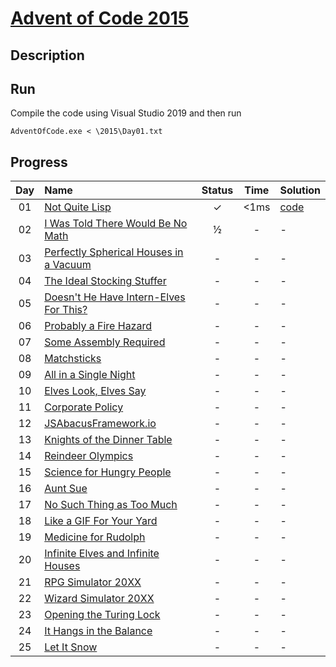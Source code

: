 # [Advent of Code 2015](https://adventofcode.com/2015/)

## Description


## Run

Compile the code using Visual Studio 2019 and then run
```shell
AdventOfCode.exe < \2015\Day01.txt
```

## Progress


| Day | Name | Status | Time | Solution | 
|:---:|:---|:---:|:---:|:---|
| 01 | [Not Quite Lisp](https://adventofcode.com/2015/day/1) | ✓ | <1ms | [code](https://github.com/wstaszewski/AdventOfCode/blob/main/C%2B%2B/AdventOfCode/2015/Day01.cpp) |
| 02 | [I Was Told There Would Be No Math](https://adventofcode.com/2015/day/2) | ½ | - | - |
| 03 | [Perfectly Spherical Houses in a Vacuum](https://adventofcode.com/2015/day/3) | - | - | - |
| 04 | [The Ideal Stocking Stuffer](https://adventofcode.com/2015/day/4) | - | - | - |
| 05 | [Doesn't He Have Intern-Elves For This?](https://adventofcode.com/2015/day/5) | - | - | - |
| 06 | [Probably a Fire Hazard](https://adventofcode.com/2015/day/6) | - | - | - |
| 07 | [Some Assembly Required](https://adventofcode.com/2015/day/7) | - | - | - |
| 08 | [Matchsticks](https://adventofcode.com/2015/day/8) | - | - | - |
| 09 | [All in a Single Night](https://adventofcode.com/2015/day/9) | - | - | - |
| 10 | [Elves Look, Elves Say](https://adventofcode.com/2015/day/10) | - | - | - |
| 11 | [Corporate Policy](https://adventofcode.com/2015/day/11) | - | - | - |
| 12 | [JSAbacusFramework.io](https://adventofcode.com/2015/day/12) | - | - | - |
| 13 | [Knights of the Dinner Table](https://adventofcode.com/2015/day/13) | - | - | - |
| 14 | [Reindeer Olympics](https://adventofcode.com/2015/day/14) | - | - | - |
| 15 | [Science for Hungry People](https://adventofcode.com/2015/day/15) | - | - | - |
| 16 | [Aunt Sue](https://adventofcode.com/2015/day/16) | - | - | - |
| 17 | [No Such Thing as Too Much](https://adventofcode.com/2015/day/17) | - | - | - |
| 18 | [Like a GIF For Your Yard](https://adventofcode.com/2015/day/18) | - | - | - |
| 19 | [Medicine for Rudolph](https://adventofcode.com/2015/day/19) | - | - | - |
| 20 | [Infinite Elves and Infinite Houses](https://adventofcode.com/2015/day/20) | - | - | - |
| 21 | [RPG Simulator 20XX](https://adventofcode.com/2015/day/21) | - | - | - |
| 22 | [Wizard Simulator 20XX](https://adventofcode.com/2015/day/22) | - | - | - |
| 23 | [Opening the Turing Lock](https://adventofcode.com/2015/day/23) | - | - | - |
| 24 | [It Hangs in the Balance](https://adventofcode.com/2015/day/24) | - | - | - |
| 25 | [Let It Snow](https://adventofcode.com/2015/day/25) | - | - | - |

